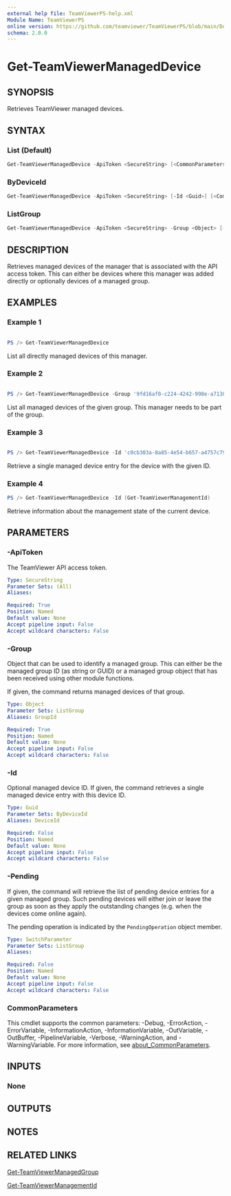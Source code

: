 ```yaml
---
external help file: TeamViewerPS-help.xml
Module Name: TeamViewerPS
online version: https://github.com/teamviewer/TeamViewerPS/blob/main/Docs/Cmdlets_help/Get-TeamViewerManagedDevice.md
schema: 2.0.0
---
```


# Get-TeamViewerManagedDevice

## SYNOPSIS

Retrieves TeamViewer managed devices.

## SYNTAX

### List (Default)

```powershell
Get-TeamViewerManagedDevice -ApiToken <SecureString> [<CommonParameters>]
```

### ByDeviceId

```powershell
Get-TeamViewerManagedDevice -ApiToken <SecureString> [-Id <Guid>] [<CommonParameters>]
```

### ListGroup

```powershell
Get-TeamViewerManagedDevice -ApiToken <SecureString> -Group <Object> [-Pending] [<CommonParameters>]
```

## DESCRIPTION

Retrieves managed devices of the manager that is associated with the API access
token. This can either be devices where this manager was added directly or
optionally devices of a managed group.

## EXAMPLES

### Example 1

```powershell

PS /> Get-TeamViewerManagedDevice
```

List all directly managed devices of this manager.

### Example 2

```powershell

PS /> Get-TeamViewerManagedDevice -Group '9fd16af0-c224-4242-998e-a7138b038dbb'
```

List all managed devices of the given group. This manager needs to be part of
the group.

### Example 3

```powershell

PS /> Get-TeamViewerManagedDevice -Id 'c0cb303a-8a85-4e54-b657-a4757c791aef'
```

Retrieve a single managed device entry for the device with the given ID.

### Example 4

```powershell
PS /> Get-TeamViewerManagedDevice -Id (Get-TeamViewerManagementId)
```

Retrieve information about the management state of the current device.

## PARAMETERS

### -ApiToken

The TeamViewer API access token.

```yaml
Type: SecureString
Parameter Sets: (All)
Aliases:

Required: True
Position: Named
Default value: None
Accept pipeline input: False
Accept wildcard characters: False
```

### -Group

Object that can be used to identify a managed group.
This can either be the managed group ID (as string or GUID) or a managed group
object that has been received using other module functions.

If given, the command returns managed devices of that group.

```yaml
Type: Object
Parameter Sets: ListGroup
Aliases: GroupId

Required: True
Position: Named
Default value: None
Accept pipeline input: False
Accept wildcard characters: False
```

### -Id

Optional managed device ID. If given, the command retrieves a single managed
device entry with this device ID.

```yaml
Type: Guid
Parameter Sets: ByDeviceId
Aliases: DeviceId

Required: False
Position: Named
Default value: None
Accept pipeline input: False
Accept wildcard characters: False
```

### -Pending

If given, the command will retrieve the list of pending device entries for a
given managed group. Such pending devices will either join or leave the group
as soon as they apply the outstanding changes (e.g. when the devices come
online again).

The pending operation is indicated by the `PendingOperation` object member. 

```yaml
Type: SwitchParameter
Parameter Sets: ListGroup
Aliases:

Required: False
Position: Named
Default value: None
Accept pipeline input: False
Accept wildcard characters: False
```

### CommonParameters

This cmdlet supports the common parameters: -Debug, -ErrorAction, -ErrorVariable, -InformationAction, -InformationVariable, -OutVariable, -OutBuffer, -PipelineVariable, -Verbose, -WarningAction, and -WarningVariable. For more information, see [about_CommonParameters](http://go.microsoft.com/fwlink/?LinkID=113216).

## INPUTS

### None

## OUTPUTS

## NOTES

## RELATED LINKS

[Get-TeamViewerManagedGroup](Get-TeamViewerManagedGroup.md)

[Get-TeamViewerManagementId](Get-TeamViewerManagementId.md)
